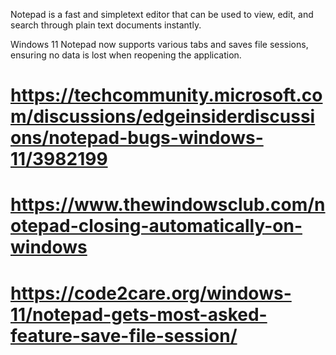 Notepad is a fast and simpletext editor that can be used to view, edit, and search through plain text documents instantly.


Windows 11 Notepad now supports various tabs and saves file sessions, ensuring no data is lost when reopening the application.




# https://techcommunity.microsoft.com/discussions/edgeinsiderdiscussions/notepad-bugs-windows-11/3982199


# https://www.thewindowsclub.com/notepad-closing-automatically-on-windows

# https://code2care.org/windows-11/notepad-gets-most-asked-feature-save-file-session/

